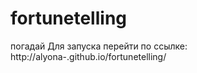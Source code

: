 fortunetelling
==============

погадай
Для запуска перейти по ссылке:
http://alyona-.github.io/fortunetelling/